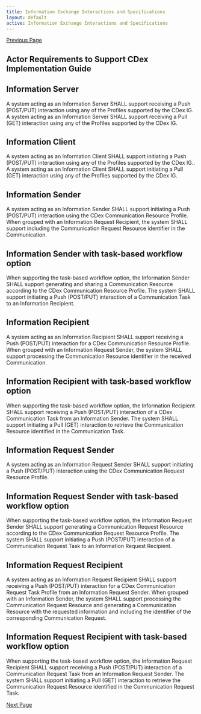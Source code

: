 ```yaml
---
title: Information Exchange Interactions and Specifications
layout: default
active: Information Exchange Interactions and Specifications
---
```


[Previous Page](Argonaut_FHIR_(DSTU2)_Profiles.html)

## Actor Requirements to Support CDex Implementation Guide

## Information Server
A system acting as an Information Server SHALL support receiving a Push (POST/PUT) interaction using any of the Profiles supported by the CDex IG.
A system acting as an Information Server SHALL support receiving a Pull (GET) interaction using any of the Profiles supported by the CDex IG.
## Information Client
A system acting as an Information Client SHALL support initiating a Push (POST/PUT) interaction using any of the Profiles supported by the CDex IG..
A system acting as an Information Client SHALL support initiating a Pull (GET) interaction using any of the Profiles supported by the CDex IG.

## Information Sender
A system acting as an Information Sender SHALL support initiating a Push (POST/PUT) interaction using the CDex Communication Resource Profile.
When grouped with an Information Request Recipient, the system SHALL support including the Communication Request Resource identifier in the Communication.
## Information Sender with task-based workflow option
When supporting the task-based workflow option, the Information Sender SHALL support generating and sharing a Communication Resource according to the CDex Communication Resource Profile. The system SHALL support initiating a Push (POST/PUT) interaction of a Communication Task to an Information Recipient.
## Information Recipient
A system acting as an Information Recipient SHALL support receiving a Push (POST/PUT) interaction for a CDex Communication Resource Profile.
When grouped with an Information Request Sender, the system SHALL support processing the Communication Resource identifier in the received Communication.
## Information Recipient with task-based workflow option
When supporting the task-based workflow option, the Information Recipient SHALL support receiving a Push (POST/PUT) interaction of a CDex Communication Task from an Information Sender. The system SHALL support initiating a Pull (GET) interaction to retrieve the Communication Resource identified in the Communication Task.

## Information Request Sender
A system acting as an Information Request Sender SHALL support initiating a Push (POST/PUT) interaction using the CDex Communication Request Resource Profile. 
## Information Request Sender with task-based workflow option
When supporting the task-based workflow option, the Information Request Sender SHALL support generating a Communication Request Resource according to the CDex Communication Request Resource Profile. The system SHALL support initiating a Push (POST/PUT) interaction of a Communication Request Task to an Information Request Recipient.

## Information Request Recipient
A system acting as an Information Request Recipient SHALL support receiving a Push (POST/PUT) interaction for a CDex Communication Request Task Profile from an Information Request Sender. When grouped with an Information Sender, the system SHALL support processing the Communication Request Resource and generating a Communication Resource with the requested information and including the identifier of the corresponding Communication Request.

## Information Request Recipient with task-based workflow option
When supporting the task-based workflow option, the Information Request Recipient SHALL support receiving a Push (POST/PUT) interaction of a Communication Request Task from an Information Request Sender. The system SHALL support initiating a Pull (GET) interaction to retrieve the Communication Request Resource identified in the Communication Request Task.

[Next Page](Push_(POST_and_PUT).html)